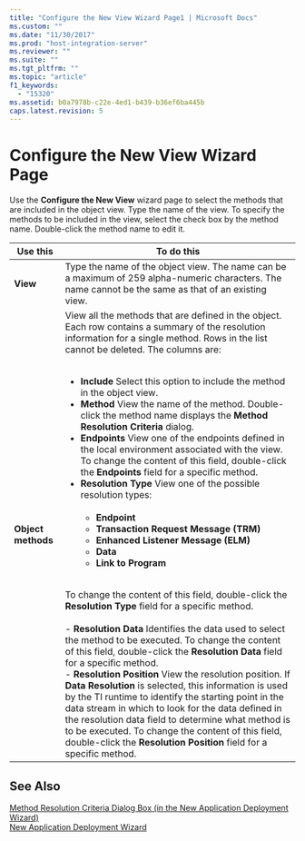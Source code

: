 ```yaml
---
title: "Configure the New View Wizard Page1 | Microsoft Docs"
ms.custom: ""
ms.date: "11/30/2017"
ms.prod: "host-integration-server"
ms.reviewer: ""
ms.suite: ""
ms.tgt_pltfrm: ""
ms.topic: "article"
f1_keywords: 
  - "15320"
ms.assetid: b0a7978b-c22e-4ed1-b439-b36ef6ba445b
caps.latest.revision: 5
---
```

# Configure the New View Wizard Page
Use the **Configure the New View** wizard page to select the methods that are included in the object view. Type the name of the view. To specify the methods to be included in the view, select the check box by the method name. Double-click the method name to edit it.  
  
|Use this|To do this|  
|--------------|----------------|  
|**View**|Type the name of the object view. The name can be a maximum of 259 alpha-numeric characters. The name cannot be the same as that of an existing view.|  
|**Object methods**|View all the methods that are defined in the object. Each row contains a summary of the resolution information for a single method. Rows in the list cannot be deleted. The columns are:<br /><br /> <ul><li>**Include** Select this option to include the method in the object view.</li><li>**Method** View the name of the method. Double-click the method name displays the **Method Resolution Criteria** dialog.</li><li>**Endpoints** View one of the endpoints defined in the local environment associated with the view. To change the content of this field, double-click the **Endpoints** field for a specific method.</li><li>**Resolution Type** View one of the possible resolution types:<br /><br /> <ul><li>**Endpoint**</li><li>**Transaction Request Message (TRM)**</li><li>**Enhanced Listener Message (ELM)**</li><li>**Data**</li><li>**Link to Program**</li></ul></li></ul><br /> To change the content of this field, double-click the **Resolution Type** field for a specific method.<br /><br /> -   **Resolution Data** Identifies the data used to select the method to be executed. To change the content of this field, double-click the **Resolution Data** field for a specific method.<br />-   **Resolution Position** View the resolution position. If **Data Resolution** is selected, this information is used by the TI runtime to identify the starting point in the data stream in which to look for the data defined in the resolution data field to determine what method is to be executed. To change the content of this field, double-click the **Resolution Position** field for a specific method.|  
  
## See Also  
 [Method Resolution Criteria Dialog Box (in the New Application Deployment Wizard)](../HIS2010/0c5ce002-0c88-464e-bbc9-6ad86da185d9.md)   
 [New Application Deployment Wizard](../HIS2010/new-application-deployment-wizard2.md)